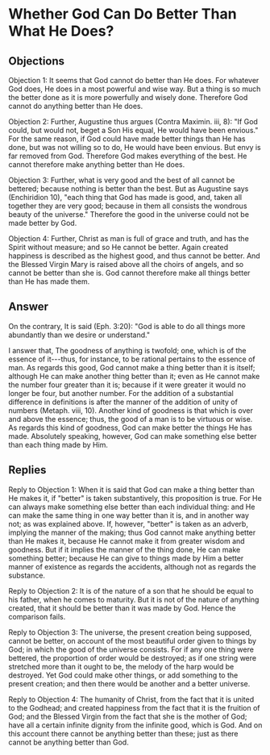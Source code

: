 # Whether God Can Do Better Than What He Does?

## Objections

Objection 1: It seems that God cannot do better than He does. For whatever God does, He does in a most powerful and wise way. But a thing is so much the better done as it is more powerfully and wisely done. Therefore God cannot do anything better than He does.

Objection 2: Further, Augustine thus argues (Contra Maximin. iii, 8): "If God could, but would not, beget a Son His equal, He would have been envious." For the same reason, if God could have made better things than He has done, but was not willing so to do, He would have been envious. But envy is far removed from God. Therefore God makes everything of the best. He cannot therefore make anything better than He does.

Objection 3: Further, what is very good and the best of all cannot be bettered; because nothing is better than the best. But as Augustine says (Enchiridion 10), "each thing that God has made is good, and, taken all together they are very good; because in them all consists the wondrous beauty of the universe." Therefore the good in the universe could not be made better by God.

Objection 4: Further, Christ as man is full of grace and truth, and has the Spirit without measure; and so He cannot be better. Again created happiness is described as the highest good, and thus cannot be better. And the Blessed Virgin Mary is raised above all the choirs of angels, and so cannot be better than she is. God cannot therefore make all things better than He has made them.

## Answer

On the contrary, It is said (Eph. 3:20): "God is able to do all things more abundantly than we desire or understand."

I answer that, The goodness of anything is twofold; one, which is of the essence of it---thus, for instance, to be rational pertains to the essence of man. As regards this good, God cannot make a thing better than it is itself; although He can make another thing better than it; even as He cannot make the number four greater than it is; because if it were greater it would no longer be four, but another number. For the addition of a substantial difference in definitions is after the manner of the addition of unity of numbers (Metaph. viii, 10). Another kind of goodness is that which is over and above the essence; thus, the good of a man is to be virtuous or wise. As regards this kind of goodness, God can make better the things He has made. Absolutely speaking, however, God can make something else better than each thing made by Him.

## Replies

Reply to Objection 1: When it is said that God can make a thing better than He makes it, if "better" is taken substantively, this proposition is true. For He can always make something else better than each individual thing: and He can make the same thing in one way better than it is, and in another way not; as was explained above. If, however, "better" is taken as an adverb, implying the manner of the making; thus God cannot make anything better than He makes it, because He cannot make it from greater wisdom and goodness. But if it implies the manner of the thing done, He can make something better; because He can give to things made by Him a better manner of existence as regards the accidents, although not as regards the substance.

Reply to Objection 2: It is of the nature of a son that he should be equal to his father, when he comes to maturity. But it is not of the nature of anything created, that it should be better than it was made by God. Hence the comparison fails.

Reply to Objection 3: The universe, the present creation being supposed, cannot be better, on account of the most beautiful order given to things by God; in which the good of the universe consists. For if any one thing were bettered, the proportion of order would be destroyed; as if one string were stretched more than it ought to be, the melody of the harp would be destroyed. Yet God could make other things, or add something to the present creation; and then there would be another and a better universe.

Reply to Objection 4: The humanity of Christ, from the fact that it is united to the Godhead; and created happiness from the fact that it is the fruition of God; and the Blessed Virgin from the fact that she is the mother of God; have all a certain infinite dignity from the infinite good, which is God. And on this account there cannot be anything better than these; just as there cannot be anything better than God.